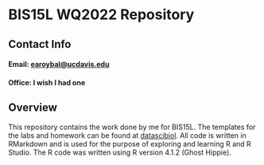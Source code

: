 # BIS15L WQ2022 Repository
## Contact Info
#### Email: earoybal@ucdavis.edu
#### Office: I wish I had one
## Overview
This repository contains the work done by me for BIS15L. The templates for the labs and homework can be found at [datascibiol](https://github.com/jmledford3115/datascibiol). All code is written in RMarkdown and is used for the purpose of exploring and learning R and R Studio. The R code was written using R version 4.1.2 (Ghost Hippie).
